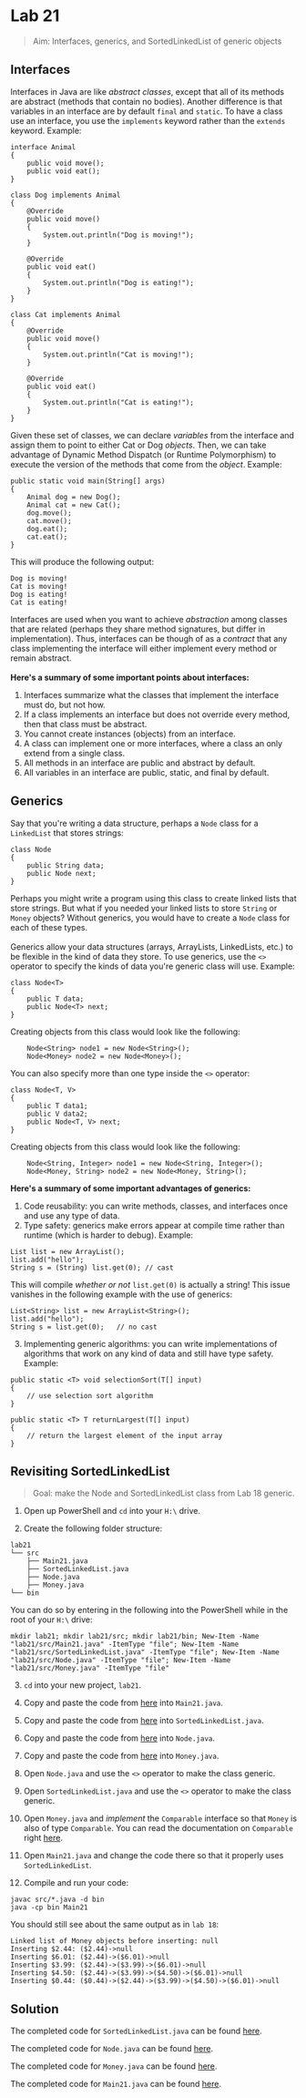 # Lab 21

> Aim: Interfaces, generics, and SortedLinkedList of generic objects

## Interfaces
Interfaces in Java are like *abstract classes*, except that all of its methods are abstract (methods that contain no bodies). Another difference is that variables in an interface are by default `final` and `static`. To have a class use an interface, you use the `implements` keyword rather than the `extends` keyword. Example:<br>
```
interface Animal
{
    public void move();
    public void eat();
}

class Dog implements Animal
{
    @Override
    public void move() 
    {
        System.out.println("Dog is moving!");
    }

    @Override
    public void eat()
    {
        System.out.println("Dog is eating!");
    }
}

class Cat implements Animal
{
    @Override
    public void move() 
    {
        System.out.println("Cat is moving!");
    }

    @Override
    public void eat()
    {
        System.out.println("Cat is eating!");
    }
}
```
Given these set of classes, we can declare *variables* from the interface and assign them to point to either Cat or Dog *objects*. Then, we can take advantage of Dynamic Method Dispatch (or Runtime Polymorphism) to execute the version of the methods that come from the *object*. Example:<br>

```
public static void main(String[] args)
{
    Animal dog = new Dog();
    Animal cat = new Cat();
    dog.move();
    cat.move();
    dog.eat();
    cat.eat();
}
```

This will produce the following output:
```
Dog is moving!
Cat is moving!
Dog is eating!
Cat is eating!
```
Interfaces are used when you want to achieve *abstraction* among classes that are related (perhaps they share method signatures, but differ in implementation). Thus, interfaces can be though of as a *contract* that any class implementing the interface will either implement every method or remain abstract.<br><br>
**Here's a summary of some important points about interfaces:**
1. Interfaces summarize what the classes that implement the interface must do, but not how.
2. If a class implements an interface but does not override every method, then that class must be abstract.
3. You cannot create instances (objects) from an interface.
4. A class can implement one or more interfaces, where a class an only extend from a single class.
5. All methods in an interface are public and abstract by default.
6. All variables in an interface are public, static, and final by default.

## Generics
Say that you're writing a data structure, perhaps a `Node` class for a `LinkedList` that stores strings:
```
class Node
{
    public String data;
    public Node next;
}
```
Perhaps you might write a program using this class to create linked lists that store strings. But what if you needed your linked lists to store `String` or `Money` objects? Without generics, you would have to create a `Node` class for each of these types.<br><br>
Generics allow your data structures (arrays, ArrayLists, LinkedLists, etc.) to be flexible in the kind of data they store. To use generics, use the `<>` operator to specify the kinds of data you're generic class will use. Example:
``` 
class Node<T>
{
    public T data;
    public Node<T> next;
}
```
Creating objects from this class would look like the following:
```
    Node<String> node1 = new Node<String>();
    Node<Money> node2 = new Node<Money>();
```
You can also specify more than one type inside the `<>` operator:
```
class Node<T, V>
{
    public T data1;
    public V data2;
    public Node<T, V> next;
}
```
Creating objects from this class would look like the following:
```
    Node<String, Integer> node1 = new Node<String, Integer>();
    Node<Money, String> node2 = new Node<Money, String>();
```
**Here's a summary of some important advantages of generics:**
1. Code reusability: you can write methods, classes, and interfaces once and use any type of data. 
2. Type safety: generics make errors appear at compile time rather than runtime (which is harder to debug). Example:
```
List list = new ArrayList();
list.add("hello");
String s = (String) list.get(0); // cast
```
This will compile *whether or not* `list.get(0)` is actually a string! This issue vanishes in the following example with the use of generics:
```
List<String> list = new ArrayList<String>();
list.add("hello");
String s = list.get(0);   // no cast
```
3. Implementing generic algorithms: you can write implementations of algorithms that work on any kind of data and still have type safety. Example:

```
public static <T> void selectionSort(T[] input)
{
    // use selection sort algorithm
}

public static <T> T returnLargest(T[] input)
{
    // return the largest element of the input array
}
```

## Revisiting SortedLinkedList
> Goal: make the Node and SortedLinkedList class from Lab 18 generic. 

1. Open up PowerShell and `cd` into your `H:\` drive.

2. Create the following folder structure:
```
lab21
└── src
    ├── Main21.java
    ├── SortedLinkedList.java
    ├── Node.java
    ├── Money.java
└── bin
```

You can do so by entering in the following into the PowerShell while in the root of your `H:\` drive:
```
mkdir lab21; mkdir lab21/src; mkdir lab21/bin; New-Item -Name "lab21/src/Main21.java" -ItemType "file"; New-Item -Name "lab21/src/SortedLinkedList.java" -ItemType "file"; New-Item -Name "lab21/src/Node.java" -ItemType "file"; New-Item -Name "lab21/src/Money.java" -ItemType "file"
```

3. `cd` into your new project, `lab21`.

4. Copy and paste the code from <a href="/Misc/TODO/Lab21/Main21.java" target="_blank">here</a> into `Main21.java`.

5. Copy and paste the code from <a href="/Misc/TODO/Lab21/SortedLinkedList.java" target="_blank">here</a> into `SortedLinkedList.java`.

6. Copy and paste the code from <a href="/Misc/TODO/Lab21/Node.java" target="_blank">here</a> into `Node.java`.

7. Copy and paste the code from <a href="/Misc/TODO/Lab21/Money.java" target="_blank">here</a> into `Money.java`.

8. Open `Node.java` and use the `<>` operator to make the class generic.

9. Open `SortedLinkedList.java` and use the `<>` operator to make the class generic.

10. Open `Money.java` and *implement* the `Comparable` interface so that `Money` is also of type `Comparable`. You can read the documentation on `Comparable` right [here](https://docs.oracle.com/javase/8/docs/api/java/lang/Comparable.html).

11. Open `Main21.java` and change the code there so that it properly uses `SortedLinkedList`.

12. Compile and run your code:
```
javac src/*.java -d bin
java -cp bin Main21
```
You should still see about the same output as in `lab 18`:
```
Linked list of Money objects before inserting: null
Inserting $2.44: ($2.44)->null
Inserting $6.01: ($2.44)->($6.01)->null
Inserting $3.99: ($2.44)->($3.99)->($6.01)->null
Inserting $4.50: ($2.44)->($3.99)->($4.50)->($6.01)->null
Inserting $0.44: ($0.44)->($2.44)->($3.99)->($4.50)->($6.01)->null
```

## Solution
The completed code for `SortedLinkedList.java` can be found <a href="/Misc/Solutions/Lab21/SortedLinkedList.java" target="_blank">here</a>.

The completed code for `Node.java` can be found <a href="/Misc/Solutions/Lab21/Node.java" target="_blank">here</a>.

The completed code for `Money.java` can be found <a href="/Misc/Solutions/Lab21/Money.java" target="_blank">here</a>.

The completed code for `Main21.java` can be found <a href="/Misc/Solutions/Lab21/Main21.java" target="_blank">here</a>.